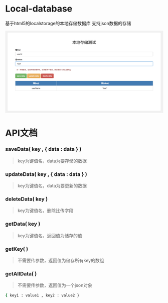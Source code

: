 # Local-database
基于html5的localstorage的本地存储数据库
支持json数据的存储

![测试图片](https://github.com/caichunbao/Local-database/raw/master/img/index.png)

# API文档
### saveData( key , { data : data } )
> key为键值名，data为要存储的数据

### updateData( key , { data : data } )
> key为键值名，data为要更新的数据

### deleteData( key )
> key为键值名，删除比传字段

### getData( key )
> key为键值名，返回值为储存的值

### getKey( )
> 不需要传参数，返回值为储存所有key的数组

### getAllData( )
> 不需要传参数，返回值为一个json对象
```bash
{ key1 : value1 , key2 : value2 }
```
